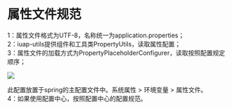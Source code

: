# 属性文件规范

1：属性文件格式为UTF-8，名称统一为application.properties；  
2：iuap-utils提供组件和工具类PropertyUtils，读取属性配置；  
3：属性文件的加载方式为PropertyPlaceholderConfigurer，读取按照配置规定顺序；

![](kaifaguifan-2.png)

此配置放置于spring的主配置文件中。系统属性 > 环境变量 > 属性文件。  
4：如果使用配置中心，按照配置中心的配置规范。
